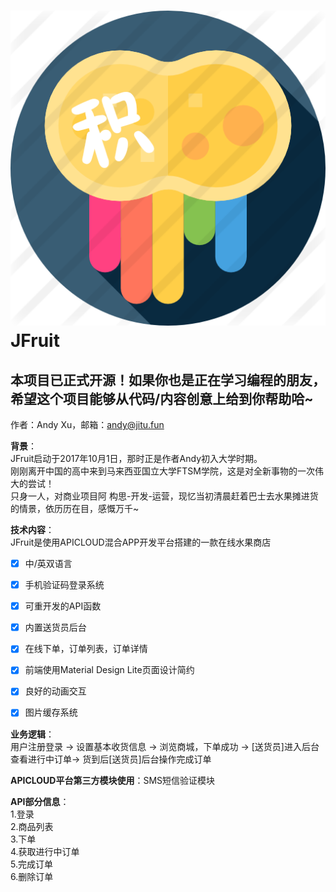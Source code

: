 ![JFruit](https://github.com/Qitu/JFruit/raw/master/JFruit/image/jitu.png "JT logo")  
JFruit
=======
## 本项目已正式开源！如果你也是正在学习编程的朋友，希望这个项目能够从代码/内容创意上给到你帮助哈~  

  作者：Andy Xu，邮箱：andy@jitu.fun    
  
  
**背景**：  
JFruit启动于2017年10月1日，那时正是作者Andy初入大学时期。  
刚刚离开中国的高中来到马来西亚国立大学FTSM学院，这是对全新事物的一次伟大的尝试！  
只身一人，对商业项目阿 构思-开发-运营，现忆当初清晨赶着巴士去水果摊进货的情景，依历历在目，感慨万千~  
  
  **技术内容**：  
  JFruit是使用APICLOUD混合APP开发平台搭建的一款在线水果商店  
- [x] 中/英双语言  
- [x] 手机验证码登录系统
- [x] 可重开发的API函数 
- [x] 内置送货员后台 
- [x] 在线下单，订单列表，订单详情
- [x] 前端使用Material Design Lite页面设计简约 
- [x] 良好的动画交互 
- [x] 图片缓存系统  
    
    
**业务逻辑**：  
用户注册登录 -> 设置基本收货信息 -> 浏览商城，下单成功 -> [送货员]进入后台查看进行中订单-> 货到后[送货员]后台操作完成订单    
   
**APICLOUD平台第三方模块使用**：SMS短信验证模块    
   
**API部分信息**：  
1.登录  
2.商品列表  
3.下单  
4.获取进行中订单  
5.完成订单  
6.删除订单  
   
   
   
